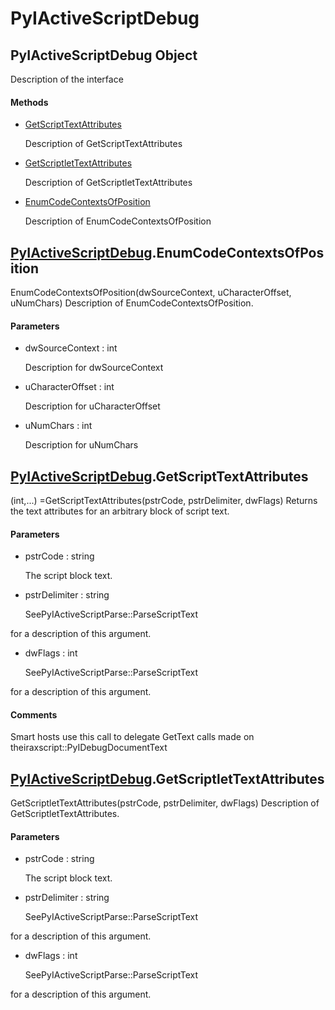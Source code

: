 # PyIActiveScriptDebug

## PyIActiveScriptDebug Object



Description of the interface

#### Methods


  - [GetScriptTextAttributes](PyIActiveScriptDebug.md#pyiactivescriptdebuggetscripttextattributes)

    Description of GetScriptTextAttributes&nbsp;

  - [GetScriptletTextAttributes](PyIActiveScriptDebug.md#pyiactivescriptdebuggetscriptlettextattributes)

    Description of GetScriptletTextAttributes&nbsp;

  - [EnumCodeContextsOfPosition](PyIActiveScriptDebug.md#pyiactivescriptdebugenumcodecontextsofposition)

    Description of EnumCodeContextsOfPosition&nbsp;

## [PyIActiveScriptDebug](#pyiactivescriptdebug)\.EnumCodeContextsOfPosition

EnumCodeContextsOfPosition\(dwSourceContext, uCharacterOffset, uNumChars\)
Description of EnumCodeContextsOfPosition\.

#### Parameters


  - dwSourceContext : int

    Description for dwSourceContext

  - uCharacterOffset : int

    Description for uCharacterOffset

  - uNumChars : int

    Description for uNumChars

## [PyIActiveScriptDebug](#pyiactivescriptdebug)\.GetScriptTextAttributes



\(int,\.\.\.\) =GetScriptTextAttributes\(pstrCode, pstrDelimiter, dwFlags\)
Returns the text attributes for an arbitrary block of script text\.

#### Parameters


  - pstrCode : string

    The script block text\.

  - pstrDelimiter : string

    SeePyIActiveScriptParse::ParseScriptText



 for a description of this argument\.

  - dwFlags : int

    SeePyIActiveScriptParse::ParseScriptText



 for a description of this argument\.

#### Comments


Smart hosts use this call to delegate GetText calls made on theiraxscript::PyIDebugDocumentText

## [PyIActiveScriptDebug](#pyiactivescriptdebug)\.GetScriptletTextAttributes

GetScriptletTextAttributes\(pstrCode, pstrDelimiter, dwFlags\)
Description of GetScriptletTextAttributes\.

#### Parameters


  - pstrCode : string

    The script block text\.

  - pstrDelimiter : string

    SeePyIActiveScriptParse::ParseScriptText



 for a description of this argument\.

  - dwFlags : int

    SeePyIActiveScriptParse::ParseScriptText



 for a description of this argument\.